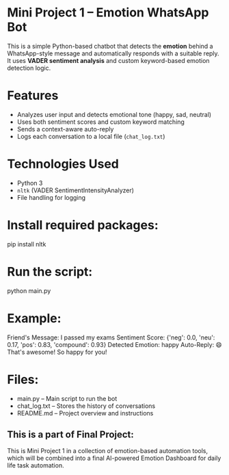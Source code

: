 # Mini Project 1 – Emotion WhatsApp Bot

This is a simple Python-based chatbot that detects the **emotion** behind a WhatsApp-style message and automatically responds with a suitable reply. 
It uses **VADER sentiment analysis** and custom keyword-based emotion detection logic.

 # Features

- Analyzes user input and detects emotional tone (happy, sad, neutral)
- Uses both sentiment scores and custom keyword matching
- Sends a context-aware auto-reply
- Logs each conversation to a local file (`chat_log.txt`)

# Technologies Used

- Python 3
- `nltk` (VADER SentimentIntensityAnalyzer)
- File handling for logging

# Install required packages:

  pip install nltk

# Run the script:

  python main.py

#  Example:

   Friend's Message: I passed my exams
   Sentiment Score: {'neg': 0.0, 'neu': 0.17, 'pos': 0.83, 'compound': 0.93}
   Detected Emotion: happy
   Auto-Reply: 😄 That's awesome! So happy for you!

# Files:

- main.py – Main script to run the bot
- chat_log.txt – Stores the history of conversations
- README.md – Project overview and instructions

## This is a part of Final Project:
      
  This is Mini Project 1 in a collection of emotion-based automation tools, which will be combined into a final AI-powered Emotion Dashboard for daily life task automation.



